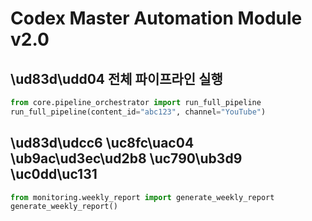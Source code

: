 # Codex Master Automation Module v2.0

## \ud83d\udd04 전체 파이프라인 실행

```python
from core.pipeline_orchestrator import run_full_pipeline
run_full_pipeline(content_id="abc123", channel="YouTube")
```

## \ud83d\udcc6 \uc8fc\uac04 \ub9ac\ud3ec\ud2b8 \uc790\ub3d9 \uc0dd\uc131

```python
from monitoring.weekly_report import generate_weekly_report
generate_weekly_report()
```
